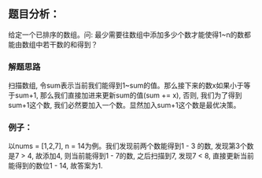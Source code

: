 ## 题目分析：

给定一个已排序的数组。问: 最少需要往数组中添加多少个数才能使得1~n的数都能由数组中若干数的和得到？

### 解题思路
扫描数组, 令sum表示当前我们能得到1~sum的值。那么接下来的数x如果小于等于sum+1, 那么我们直接加进来更新sum的值(sum += x), 否则, 我们为了得到sum+1这个数, 我们必然要加入一个数。显然加入sum+1这个数是最优决策。

### 例子：
以nums = [1,2,7], n = 14为例。我们发现前两个数能得到1 - 3 的数, 发现第3个数是7 > 4, 故添加4, 则当前能得到1 - 7的数, 之后扫描到7, 发现7 < 8, 直接更新当前能得到的数位1 - 14, 故答案为1.